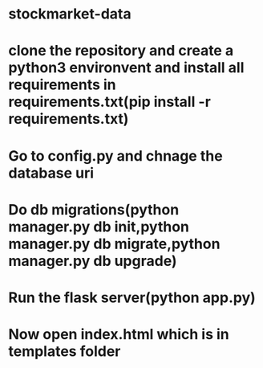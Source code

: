 # stockmarket-data
# clone the repository and create a python3 environvent and install all requirements in requirements.txt(pip install -r requirements.txt)
# Go to config.py and chnage the database uri
# Do db migrations(python manager.py db init,python manager.py db migrate,python manager.py db upgrade)
# Run the flask server(python app.py)
# Now open index.html which is in templates folder

